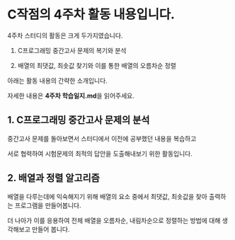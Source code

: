 # C작점의 4주차 활동 내용입니다.

4주차 스터디의 활동은 크게 두가지였습니다.

1. C프로그래밍 중간고사 문제의 복기와 분석

2. 배열의 최댓값, 최솟값 찾기와 이를 통한 배열의 오름차순 정렬

아래는 활동 내용의 간략한 소개입니다.

자세한 내용은 **4주차 학습일지.md**을 읽어주세요.


## 1. C프로그래밍 중간고사 문제의 분석

중간고사 문제를 돌아보면서 스터디에서 이전에 공부했던 내용을 복습하고

서로 협력하여 시험문제의 최적의 답안을 도출해내보기 위한 활동입니다.



## 2. 배열과 정렬 알고리즘

배열을 다루는데에 익숙해지기 위해 배열의 요소 중에서 최댓값, 최솟값을 찾아 출력하는 프로그램을 만들어봅니다.

더 나아가 이를 응용하여 전체 배열을 오름차순, 내림차순으로 정렬하는 방법에 대해 생각해보고 만들어 봅니다.
